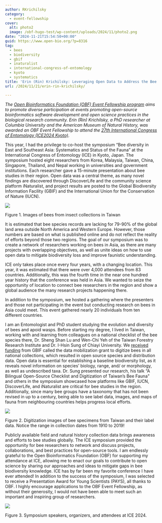 ```yaml
---
author: RKrichilsky
category:
  - event-fellowship
cover:
  alt: photo2
  image: /obf-hugo-test/wp-content/uploads/2024/11/photo2.png
date: "2024-11-21T15:54:50+00:00"
guid: https://www.open-bio.org/?p=8316
tag:
  - bees
  - biodiversity
  - gbif
  - inaturalist
  - international-congress-of-entomology
  - kyoto
  - systematics
title: 'Erin (Rin) Krichilsky: Leveraging Open Data to Address the Bee Biodiversity Crisis'
url: /2024/11/21/erin-rin-krichilsky/

---
```

_The [Open Bioinformatics Foundation (OBF) Event Fellowship program](/obf-hugo-test/travel-awards) aims to promote diverse participation at events promoting open-source bioinformatics software development and open science practices in the biological research community. Erin (Rin) Krichilsky, a PhD researcher at Columbia University and the American Museum of Natural History, was awarded an OBF Event Fellowship to attend the [27th International Congress of Entomology (ICE2024 Kyoto)](https://ice2024.org/)_.

This year, I had the privilege to co-host the symposium “Bee diversity in East and Southeast Asia: Systematics and Status of the Fauna” at the International Congress of Entomology (ICE) in Kyoto, Japan. The symposium hosted eight researchers from Korea, Malaysia, Taiwan, China, Singapore, Thailand, and Nepal working in universities and government institutions. Each researcher gave a 15-minute presentation about bee studies in their region. Open data was a central theme, as many novel findings are discovered through DiscoverLife and the community science platform iNaturalist, and project results are posted to the Global Biodiversity Information Facility (GBIF) and the International Union for the Conservation of Nature (IUCN).

![](/obf-hugo-test/wp-content/uploads/2024/11/figure1-1-1024x366.png)

Figure 1. Images of bees from insect collections in Taiwan

It is estimated that bee species records are lacking for 79-90% of the global land area outside North America and Western Europe. However, those numbers are based on what is published online and do not reflect the reality of efforts beyond those two regions. The goal of our symposium was to create a network of researchers working on bees in Asia, as there are many projects with overlapping objectives, as well as unite ideas on how to use open data to mitigate biodiversity loss and improve faunistic understanding.

ICE only takes place once every four years, with a changing location. This year, it was estimated that there were over 4,000 attendees from 83 countries. Additionally, this was the fourth time in the near one hundred year history that the conference was held in Asia. We wanted to seize the opportunity of location to connect bee researchers in the region and show a global audience the many research projects happening there.

In addition to the symposium, we hosted a gathering where the presenters and those not participating in the event but conducting research on bees in Asia could meet. This event gathered nearly 20 individuals from ten different countries.

I am an Entomologist and PhD student studying the evolution and diversity of bees and apoid wasps. Before starting my degree, I lived in Taiwan, working with and learning from colleagues on a national checklist of the bee species there, Dr. Sheng Shan Lu and Wen-Chi Yeh of the Taiwan Forestry Research Institute and Dr. I-Hsin Sung of Chiayi University. We [received funding](https://www.gbif.org/project/BIFA6_033/a-bilingual-open-source-checklist-and-digitization-of-taiwans-bee-fauna) from GBIF called the data mobilization grant to digitize bees in all national collections, which resulted in open source species and distribution data. Open data is essential for establishing a baseline biodiversity list, as it reveals novel information on species’ biology, range, and/ or morphology, as well as undescribed taxa. Dr. Sung presented our research, his talk “A Bilingual Open-Source Checklist and Digitization of Taiwan’s Bee Fauna" and others in the symposium showcased how platforms like GBIF, IUCN, DiscoverLife, and iNaturalist are critical for bee studies in the region. Additionally, since many bee groups have a taxonomy that has not been revised in up to a century, being able to see label data, images, and maps of fauna from neighbouring countries helps progress local efforts.

![](/obf-hugo-test/wp-content/uploads/2024/11/Screenshot-2024-11-20-at-1.19.20-PM-1024x789.png)

Figure 2. Digitization images of bee specimens from Taiwan and their label data. Notice the range in collection dates from 1910 to 2019!

Publicly available field and natural history collection data brings awareness and efforts to bee studies globally. The ICE symposium provided the opportunity for bee researchers to network and discuss projects, collaborations, and best practices for open-source tools. I am endlessly grateful to the Open Bioinformatics Foundation (OBF) for supporting my attendance at ICE, allowing me to enact our goals to contribute to open science by sharing our approaches and ideas to mitigate gaps in bee biodiversity knowledge. ICE has by far been my favorite conference I have ever attended! In addition to the success of the symposium, I was selected to receive a Presentation Award for Young Scientists (PAYS), all thanks to OBF. I highly encourage applications to the OBF Event Fellowship, as without their generosity, I would not have been able to meet such an important and inspiring group of researchers.

![](/obf-hugo-test/wp-content/uploads/2024/11/figure3-1024x748.png)

Figure 3. Symposium speakers, organizers, and attendees at ICE 2024.
